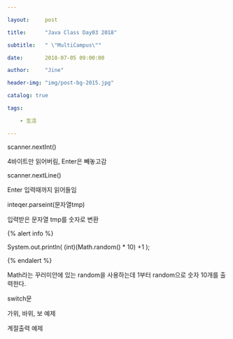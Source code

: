 ---
layout:     post
title:      "Java Class Day03 2018"
subtitle:   " \"MultiCampus\""
date:       2018-07-05 09:00:00
author:     "Jine"
header-img: "img/post-bg-2015.jpg"
catalog: true
tags:
    - 生活
---

scanner.nextInt()
4바이트만 읽어버림, Enter은 빼놓고감
scanner.nextLine()
Enter 입력때까지 읽어들임
inteqer.parseint(문자열tmp)
입력받은 문자열 tmp를 숫자로 변환


{% alert info %}
System.out.println( (int)(Math.random() * 10) +1 );
{% endalert %}

Math라는 꾸러미안에 있는 random을 사용하는데 1부터 random으로 숫자 10개를 출력한다.

switch문
가위, 바위, 보 예제
계절출력 예제
